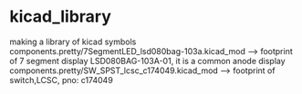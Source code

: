 # kicad_library
making a library of kicad symbols
components.pretty/7SegmentLED_lsd080bag-103a.kicad_mod --> footprint of 7 segment display LSD080BAG-103A-01, it is a common anode display
components.pretty/SW_SPST_lcsc_c174049.kicad_mod --> footprint of switch,LCSC, pno: c174049

